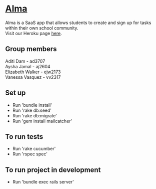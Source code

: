 # [Alma](https://almasaasproj.herokuapp.com/)

Alma is a SaaS app that allows students to create and sign up for tasks within their own school community. <br />
Visit our Heroku page [here](https://almasaasproj.herokuapp.com/).

## Group members
Aditi Dam - ad3707 <br/>
Aysha Jamal - aj2604 <br/>
Elizabeth Walker - ejw2173 <br/>
Vanessa Vasquez - vv2317 

## Set up
- Run 'bundle install'
- Run 'rake db:seed'
- Run 'rake db:migrate'
- Run 'gem install mailcatcher'

## To run tests
- Run 'rake cucumber'
- Run 'rspec spec'

## To run project in development
- Run 'bundle exec rails server'
